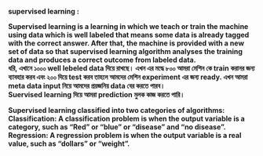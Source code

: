 <strong>supervised learning :<strong><br>

Supervised learning is a learning in which we teach or train the machine using data which is well labeled that means some data is already tagged with the correct answer. After that, the machine is provided with a new set of data so that supervised learning algorithm analyses the training data and produces a correct outcome from labeled data.
<br>
ধরি, এখানে ১০০০ well lebeled data দিয়ে রাখছে।
এখন এর মদ্ধে ৮০০ আমরা মেশিন কে train করানর জন্য ব্যাবহার করব এবং ২০০ দিয়ে test করব তাহলে আমদের মেশিন experiment এর জন্য ready.
এখন আমরা meta data input নিয়ে আমদের প্রয়জনিয় data বের করতে পারব।
 <br>
 Suervised learning দিয়ে আমরা prediction মুলক কাজ করতে পারি।<br>

Supervised learning classified into two categories of algorithms: <br>
Classification: A classification problem is when the output variable is a category, such as “Red” or “blue” or “disease” and “no disease”.
Regression: A regression problem is when the output variable is a real value, such as “dollars” or “weight”.